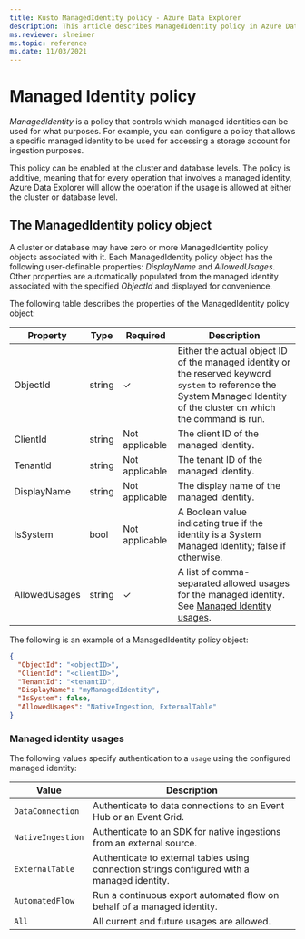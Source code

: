```yaml
---
title: Kusto ManagedIdentity policy - Azure Data Explorer
description: This article describes ManagedIdentity policy in Azure Data Explorer.
ms.reviewer: slneimer
ms.topic: reference
ms.date: 11/03/2021
---
```

# Managed Identity policy

*ManagedIdentity* is a policy that controls which managed identities can be used for what purposes. For example, you can configure a policy that allows a specific managed identity to be used for accessing a storage account for ingestion purposes.

This policy can be enabled at the cluster and database levels. The policy is additive, meaning that for every operation that involves a managed identity, Azure Data Explorer will allow the operation if the usage is allowed at either the cluster or database level.

## The ManagedIdentity policy object

A cluster or database may have zero or more ManagedIdentity policy objects associated with it.
Each ManagedIdentity policy object has the following user-definable properties: *DisplayName* and *AllowedUsages*.
Other properties are automatically populated from the managed identity associated with the specified *ObjectId* and displayed for convenience.

The following table describes the properties of the ManagedIdentity policy object:

| Property      | Type   | Required | Description                                                                   |
|---------------|--------|----------|-------------------------------------------------------------------------------|
| ObjectId      | string | &check;  | Either the actual object ID of the managed identity or the reserved keyword `system` to reference the System Managed Identity of the cluster on which the command is run. |
| ClientId      | string | Not applicable | The client ID of the managed identity. |
| TenantId      | string | Not applicable | The tenant ID of the managed identity. |
| DisplayName   | string | Not applicable | The display name of the managed identity. |
| IsSystem      | bool   | Not applicable | A Boolean value indicating true if the identity is a System Managed Identity; false if otherwise. |
| AllowedUsages | string | &check;  | A list of comma-separated allowed usages for the managed identity. See [Managed Identity usages](#managed-identity-usages). |

The following is an example of a ManagedIdentity policy object:

```json
{
  "ObjectId": "<objectID>",
  "ClientId": "<clientID>",
  "TenantId": "<tenantID",
  "DisplayName": "myManagedIdentity",
  "IsSystem": false,
  "AllowedUsages": "NativeIngestion, ExternalTable"
}
```

### Managed identity usages

The following values specify authentication to a `usage` using the configured managed identity:

| Value | Description | 
|---|---|
| `DataConnection` | Authenticate to data connections to an Event Hub or an Event Grid. |
| `NativeIngestion` |  Authenticate to an SDK for native ingestions from an external source. |
|`ExternalTable` | Authenticate to external tables using connection strings configured with a managed identity. |
| `AutomatedFlow`| Run a continuous export automated flow on behalf of a managed identity. |
| `All` | All current and future usages are allowed. |
